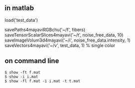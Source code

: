 ## in matlab

load('test_data')

savePaths4mayaviRGBchu('~/f', fibers)
saveTensorScalarSlices4mayavi('~/t', noise_free_data, 10)
saveImageVolum3d4mayavi('~/i', noise_free_data.intensity, 1)
saveVectors4mayavi('~/v', test_data, 1) % single color

## on command line
```
$ show -ft f.mat
$ show -i i.mat
$ show -fl f.mat -i i.mat -t t.mat
```
